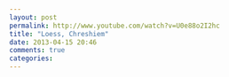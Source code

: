 ```yaml
---
layout: post
permalink: http://www.youtube.com/watch?v=U0e88o2I2hc
title: "Loess, Chreshiem"
date: 2013-04-15 20:46
comments: true
categories: 
---
```

